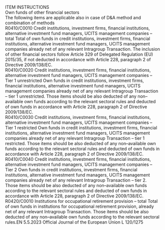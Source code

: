  
ITEM  INSTRUCTIONS  
Own funds of 
other financial 
sectors  
The following 
items are 
applicable also 
in case of D&A 
method and 
combination of 
methods  
R0410/C0010  Credit institutions, 
investment firms, financial 
institutions, alternative 
investment fund managers, 
UCITS management 
companies – total  Total of own funds in credit institutions, investment firms, financial institutions, 
alternative investment fund managers, UCITS management companies already net of 
any relevant Intragroup Transaction. The inclusion of other financial sectors follow 
Article 329 of Delegated Regulation (EU) 2015/35, if not deducted in accordance 
with Article 228, paragraph 2 of Directive 2009/138/EC.  
R0410/C0020  Credit institutions, 
investment firms, financial 
institutions, alternative 
investment fund managers, 
UCITS management 
companies – Tier 1 
unrestricted  Own funds in credit institutions, investment firms, financial institutions, alternative 
investment fund managers, UCITS management companies already net of any 
relevant Intragroup Transaction – tier 1 unrestricted. 
Those items should be also deducted of any non–available own funds according to 
the relevant sectoral rules and deducted of own funds in accordance with 
Article 228, paragraph 2 of Directive 2009/138/EC.  
R0410/C0030  Credit institutions, 
investment firms, financial 
institutions, alternative 
investment fund managers, 
UCITS management 
companies – Tier 1 
restricted  Own funds in credit institutions, investment firms, financial institutions, alternative 
investment fund managers, UCITS management companies already net of any 
relevant Intragroup Transaction – tier 1 restricted. 
Those items should be also deducted of any non–available own funds according to 
the relevant sectoral rules and deducted of own funds in accordance with 
Article 228, paragraph 2 of Directive 2009/138/EC.  
R0410/C0040  Credit institutions, 
investment firms, financial 
institutions, alternative 
investment fund managers, 
UCITS management 
companies – Tier 2  Own funds in credit institutions, investment firms, financial institutions, alternative 
investment fund managers, UCITS management companies already net of any 
relevant Intragroup Transaction – tier 2. 
Those items should be also deducted of any non–available own funds according to 
the relevant sectoral rules and deducted of own funds in accordance with 
Article 228, paragraph 2 of Directive 2009/138/EC.  
R0420/C0010  Institutions for occupational 
retirement provision – total  Total of own funds in institutions for occupational retirement provision, already net 
of any relevant Intragroup Transaction. Those items should be also deducted of any 
non–available own funds according to the relevant sectoral rules.EN  5.5.2023 Official Journal of the European Union L 120/1275